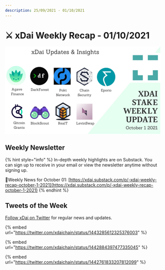 ```yaml
---
description: 25/09/2021 - 01/10/2021
---
```


# ⚔️ xDai Weekly Recap - 01/10/2021

![](../../../../.gitbook/assets/updates-10-1.jpeg)

## Weekly Newsletter <a id="weekly-newsletter"></a>

{% hint style="info" %}
In-depth weekly highlights are on Substack. You can sign up to receive in your email or view the newsletter anytime without signing up.

📰Weekly News for October 01: [https://xdai.substack.com/p/-xdai-weekly-recap-october-1-2021](https://xdai.substack.com/p/-xdai-weekly-recap-october-1-2021)
{% endhint %}

## Tweets of the Week <a id="tweets-of-the-week"></a>

​[Follow xDai on Twitter](https://twitter.com/xdaichain) for regular news and updates.

{% embed url="https://twitter.com/xdaichain/status/1443285612325376003" %}

{% embed url="https://twitter.com/xdaichain/status/1442884397477335045" %}

{% embed url="https://twitter.com/xdaichain/status/1442761833207812099" %}



